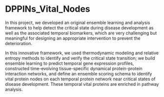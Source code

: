 # DPPINs_Vital_Nodes

In this project, we developed an original ensemble learning and analysis framework to help detect the critical state during disease development as well as the associated temporal biomarkers, which are very challenging but meaningful for designing an appropriate intervention to prevent the deterioration.  

In this innovative framework, we used thermodynamic modeling and relative entropy methods to identify and verify the critical state transition; we build ensemble learning to predict temporal gene expression profiles, constructed time-evolving tissue-specific dynamical protein-protein interaction networks, and define an ensemble scoring schema to identify vital protein nodes on each temporal protein network near critical states of disease development. These temporal vital proteins are enriched in pathway analysis. 
